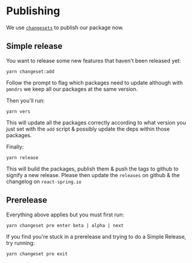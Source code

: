 # Publishing

We use [`changesets`](https://github.com/atlassian/changesets) to publish our package now.

## Simple release

You want to release some new features that haven't been released yet:

```shell
yarn changeset:add
```

Follow the prompt to flag which packages need to update although with `pmndrs` we keep all our packages at the same version.

Then you'll run:

```shell
yarn vers
```

This will update all the packages correctly according to what version you just set with the `add` script & possibly update the deps within those packages.

Finally:

```shell
yarn release
```

This will build the packages, publish them & push the tags to github to signify a new release. Please then update the `releases` on github & the changelog on `react-spring.io`

## Prerelease

Everything above applies but you must first run:

```shell
yarn changeset pre enter beta | alpha | next
```

If you find you're stuck in a prerelease and trying to do a Simple Release, try running:

```shell
yarn changeset pre exit
```
